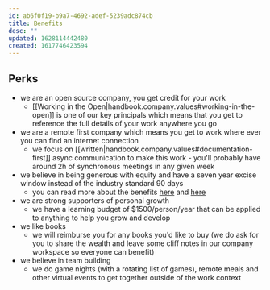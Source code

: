 ```yaml
---
id: ab6f0f19-b9a7-4692-adef-5239adc874cb
title: Benefits
desc: ""
updated: 1628114442480
created: 1617746423594
---
```


## Perks

- we are an open source company, you get credit for your work
  - [[Working in the Open|handbook.company.values#working-in-the-open]] is one of our key principals which means that you get to reference the full details of your work anywhere you go
- we are a remote first company which means you get to work where ever you can find an internet connection
  - we focus on [[written|handbook.company.values#documentation-first]] async communication to make this work - you'll probably have around 2h of synchronous meetings in any given week
- we believe in being generous with equity and have a seven year excise window instead of the industry standard 90 days
  - you can read more about the benefits [here](https://dangelo.quora.com/10-Year-Exercise-Periods-Make-Sense) and [here](https://cs.stanford.edu/~rishig/90-day-exercise-windows.html)
- we are strong supporters of personal growth
  - we have a learning budget of $1500/person/year that can be applied to anything to help you grow and develop 
- we like books
  - we will reimburse you for any books you'd like to buy (we do ask for you to share the wealth and leave some cliff notes in our company workspace so everyone can benefit)
- we believe in team building 
  - we do game nights (with a rotating list of games), remote meals and other virtual events to get together outside of the work context
